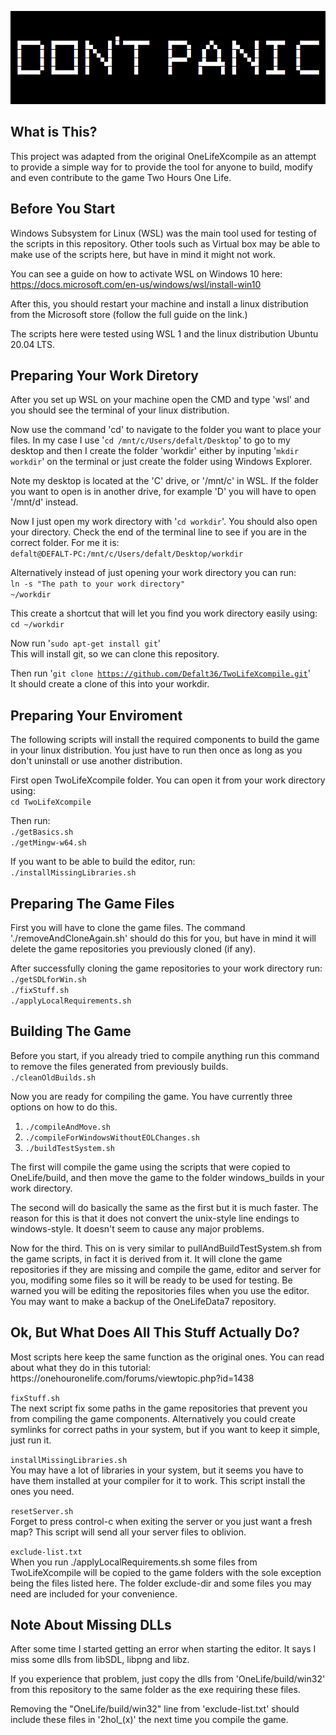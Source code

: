 
<p><img alt="Friendly Advice" title="" src="exclude-dir/cover.png" /></p>

<h2>What is This?</h2>
<p>
This project was adapted from the original OneLifeXcompile as an attempt to provide
a simple way for to provide the tool for anyone to build, modify and even contribute
to the game Two Hours One Life.
</p>

<h2>Before You Start</h2>
<p>
Windows Subsystem for Linux (WSL) was the main tool used for testing of the scripts
in this repository. Other tools such as Virtual box may be able to make use of the
scripts here, but have in mind it might not work.
</p>

<p>
You can see a guide on how to activate WSL on Windows 10 here:<br />
<a href="https://docs.microsoft.com/en-us/windows/wsl/install-win10">https://docs.microsoft.com/en-us/windows/wsl/install-win10</a>
</p>

<p>
After this, you should restart your machine and install a linux distribution from the
Microsoft store (follow the full guide on the link.)<br />
</p>

<p>
The scripts here were tested using WSL 1 and the linux distribution Ubuntu 20.04 LTS.
</p>

<h2>Preparing Your Work Diretory</h2>
<p>
After you set up WSL on your machine open the CMD and type 'wsl' and you should see
the terminal of your linux distribution.
</p>

<p>
Now use the command 'cd' to navigate to the folder you want to place your files. In
my case I use '<code>cd /mnt/c/Users/defalt/Desktop</code>' to go to my desktop and then I create
the folder 'workdir' either by inputing '<code>mkdir workdir</code>' on the terminal or just
create the folder using Windows Explorer.<br />

Note my desktop is located at the 'C' drive, or '/mnt/c' in WSL. If the folder you
want to open is in another drive, for example 'D' you will have to open '/mnt/d'
instead.
</p>

<p>
Now I just open my work directory with '<code>cd workdir</code>'. You should also open your
directory. Check the end of the terminal line to see if you are in the correct folder.
For me it is: <br />
<code>defalt@DEFALT-PC:/mnt/c/Users/defalt/Desktop/workdir</code><br />

Alternatively instead of just opening your work directory you can run:<br />
<code>ln -s "The path to your work directory" ~/workdir</code><br />

This create a shortcut that will let you find you work directory easily using:<br />
<code>cd ~/workdir</code>
</p>

<p>
Now run '<code>sudo apt-get install git</code>'<br />
This will install git, so we can clone this repository.<br />

Then run '<code>git clone https://github.com/Defalt36/TwoLifeXcompile.git</code>'<br />
It should create a clone of this into your workdir.
</p>

<h2>Preparing Your Enviroment</h2>

<p>
The following scripts will install the required components to build the game in your
linux distribution. You just have to run then once as long as you don't uninstall or
use another distribution.
</p>

<p>
First open TwoLifeXcompile folder. You can open it from your work directory using:<br />
<code>cd TwoLifeXcompile</code><br />

Then run:<br />
<code>./getBasics.sh</code><br />
<code>./getMingw-w64.sh</code><br />

If you want to be able to build the editor, run:<br />
<code>./installMissingLibraries.sh</code><br />
</p>

<h2>Preparing The Game Files</h2>

<p>
First you will have to clone the game files. The command './removeAndCloneAgain.sh'
should do this for you, but have in mind it will delete the game repositories you
previously cloned (if any).<br />
</p>

<p>
After successfully cloning the game repositories to your work directory run:<br />
<code>./getSDLforWin.sh</code><br />
<code>./fixStuff.sh</code><br />
<code>./applyLocalRequirements.sh</code><br />
</p>

<h2>Building The Game</h2>
<p>
Before you start, if you already tried to compile anything run this command to remove
the files generated from previously builds.<br />
<code>./cleanOldBuilds.sh</code>
</p>

<p>
Now you are ready for compiling the game. You have currently three options on how to
do this.
</p>

<p>
<ol>
<li><code>./compileAndMove.sh</code></li>
<li><code>./compileForWindowsWithoutEOLChanges.sh</code></li>
<li><code>./buildTestSystem.sh</code></li>
</ol>
</p>

<p>
The first will compile the game using the scripts that were copied to OneLife/build,
and then move the game to the folder windows_builds in your work directory.<br />

The second will do basically the same as the first but it is much faster. The reason
for this is that it does not convert the unix-style line endings to windows-style. It
doesn't seem to cause any major problems.<br />

Now for the third. This on is very similar to pullAndBuildTestSystem.sh from the game
scripts, in fact it is derived from it. It will clone the game repositories if they are
missing and compile the game, editor and server for you, modifing some files so it will
be ready to be used for testing. Be warned you will be editing the repositories files
when you use the editor. You may want to make a backup of the OneLifeData7 repository.
</p>

<h2>Ok, But What Does All This Stuff Actually Do?</h2>

<p>
Most scripts here keep the same function as the original ones. You can read about what
they do in this tutorial:
https://onehouronelife.com/forums/viewtopic.php?id=1438
</p>

<p>
<code>fixStuff.sh</code><br />
The next script fix some paths in the game repositories that prevent you from compiling
the game components. Alternatively you could create symlinks for correct paths in your
system, but if you want to keep it simple, just run it.
</p>

<p>
<code>installMissingLibraries.sh</code><br />
You may have a lot of libraries in your system, but it seems you have to have them installed
at your compiler for it to work. This script install the ones you need.
</p>

<p>
<code>resetServer.sh</code><br />
Forget to press control-c when exiting the server or you just want a fresh map? This script
will send all your server files to oblivion.
</p>

<p>
<code>exclude-list.txt</code><br />
When you run ./applyLocalRequirements.sh some files from TwoLifeXcompile will be copied to
the game folders with the sole exception being the files listed here. The folder exclude-dir
and some files you may need are included for your convenience.
</p>

<h2>Note About Missing DLLs</h2>

<p>
After some time I started getting an error when starting the editor. It says I miss
some dlls from libSDL, libpng and libz.<br />

If you experience that problem, just copy the dlls from 'OneLife/build/win32' from this
repository to the same folder as the exe requiring these files.<br />

Removing the "OneLife/build/win32" line from 'exclude-list.txt' should include
these files in '2hol_(x)' the next time you compile the game.
</p>